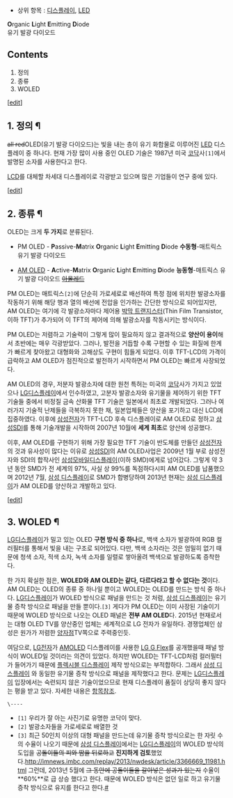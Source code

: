   * 상위 항목 : [디스플레이](%EB%94%94%EC%8A%A4%ED%94%8C%EB%A0%88%EC%9D%B4.md), [LED](LED.md)  

**O**rganic **L**ight **E**mitting **D**iode  
유기 발광 다이오드

## Contents

    

1. 정의 
2. 종류 
3. WOLED 

[[edit](http://rigvedawiki.net/r1/wiki.php/OLED?action=edit&section=1)]

## 1. 정의 ¶

<del>all red</del>OLED(유기 발광 다이오드)는 빛을 내는 층이 유기 화합물로 이루어진 [LED](LED.md)
디스플레이 중 하나다. 현재 가장 많이 사용 중인 OLED 기술은 1987년 미국
[코닥](%EC%BD%94%EB%8B%A5.md)사`[1]`에서 발명된 소자를 사용한다고 한다.

  

[LCD](LCD.md)를 대체할 차세대 디스플레이로 각광받고 있으며 많은 기업들이 연구 중에 있다.

  

[[edit](http://rigvedawiki.net/r1/wiki.php/OLED?action=edit&section=2)]

## 2. 종류 ¶

OLED는 크게 **두 가지**로 분류된다.

  

  * PM OLED - **P**assive-**M**atrix **O**rganic **L**ight **E**mitting **D**iode **수동형**-매트릭스 유기 발광 다이오드  

  * [AM OLED](AMOLED.md) \- **A**ctive-**M**atrix **O**rganic **L**ight **E**mitting **D**iode **능동형**-매트릭스 유기 발광 다이오드 <del>[아몰레드](%EC%95%84%EB%AA%B0%EB%A0%88%EB%93%9C.md)</del>  

PM OLED는 매트릭스`[2]`에 단순히 가로세로로 배선하여 특정 점에 위치한 발광소자를 작동하기 위해 해당 행과 열의 배선에 전압을
인가하는 간단한 방식으로 되어있지만, AM OLED는 여기에 각 발광소자마다 제어용 [박막 트랜지스터](%EB%B0%95%EB%A7%89%20%ED%8A%B8%EB%9E%9C%EC%A7%80%EC%8A%A4%ED%84%B0.md)(Thin Film Transistor, 이하
TFT)가 추가되어 이 TFT의 제어에 의해 발광소자를 작동시키는 방식이다.

  

PM OLED는 저렴하고 기술력이 그렇게 많이 필요하지 않고 결과적으로 **양산이 용이**해서 초반에는 매우 각광받았다. 그러나, 발전을
거듭할 수록 구현할 수 있는 화질에 한계가 빠르게 찾아왔고 대형화와 고해상도 구현이 힘들게 되었다. 이후 TFT-LCD의 가격이 급락하고
AM OLED가 점진적으로 발전하기 시작하면서 PM OLED는 빠르게 사장되었다.

  

AM OLED의 경우, 저분자 발광소자에 대한 원천 특허는 미국의 [코닥](%EC%BD%94%EB%8B%A5.md)사가 가지고 있었으나
[LG디스플레이](LG%EB%94%94%EC%8A%A4%ED%94%8C%EB%A0%88%EC%9D%B4.md)에서 인수하였고, 고분자
발광소자와 유기물을 제어하기 위한 TFT 기술들 중에서 비정질 금속 산화물 TFT 기술은 일본에서 최초로 개발되었다. 그러나 여러가지 기술적
난제들을 극복하지 못한 채, 일본업체들은 양산을 포기하고 대신 LCD에 집중하였다. 이후에
[삼성전자](%EC%82%BC%EC%84%B1%EC%A0%84%EC%9E%90.md)가 TFT-LCD 후속 디스플레이로 AM OLED로
정하고 [삼성SDI](%EC%82%BC%EC%84%B1SDI.md)를 통해 기술개발을 시작하여 2007년 10월에 **세계 최초**로
양산에 성공했다.

  

이후, AM OLED를 구현하기 위해 가장 필요한 TFT 기술이 반도체를 만들던
[삼성전자](%EC%82%BC%EC%84%B1%EC%A0%84%EC%9E%90.md)의 것과 유사성이 많다는 이유로
[삼성SDI](%EC%82%BC%EC%84%B1SDI.md)의 AM OLED사업은 2009년 1월 부로 삼성전자와 SDI의 합작사인 [삼성모바일디스플레이](%EC%82%BC%EC%84%B1%EB%AA%A8%EB%B0%94%EC%9D%BC%EB%94%94%EC%8A%A4%ED%94%8C%EB%A0%88%EC%9D%B4.md)(이하 SMD)에게로 넘어갔다. 그렇게 약 3년 동안 SMD가 전 세계의 97%,
사실 상 99%를 독점하다시피 AM OLED를 납품했으며 2012년 7월, [삼성 디스플레이](%EC%82%BC%EC%84%B1%20%EB%94%94%EC%8A%A4%ED%94%8C%EB%A0%88%EC%9D%B4.md)로 SMD가 합병당하여 2013년 현재는 [삼성 디스플레이](%EC%82%BC%EC%84%B1%20%EB%94%94%EC%8A%A4%ED%94%8C%EB%A0%88%EC%9D%B4.md)가
AM OLED를 양산하고 개발하고 있다.

  

[[edit](http://rigvedawiki.net/r1/wiki.php/OLED?action=edit&section=3)]

## 3. WOLED ¶

[LG디스플레이](LG%EB%94%94%EC%8A%A4%ED%94%8C%EB%A0%88%EC%9D%B4.md)가 밀고 있는 OLED
**구현 방식 중 하나**로, 백색 소자가 발광하여 RGB 컬러필터를 통해서 빛을 내는 구조로 되어있다. 다만, 백색 소자라는 것은 엄밀히
없기 때문에 청색 소자, 적색 소자, 녹색 소자를 일렬로 쌓아올려 백색으로 발광하도록 증착한다.

  

한 가지 확실한 점은, **WOLED와 AM OLED는 같다, 다르다라고 할 수 없다는 것**이다. AM OLED는 OLED의 종류 중
하나일 뿐이고 WOLED는 OLED를 만드는 방식 중 하나다.
[LG디스플레이](LG%EB%94%94%EC%8A%A4%ED%94%8C%EB%A0%88%EC%9D%B4.md)가 WOLED 방식으로
패널을 만드는 것 처럼, [삼성 디스플레이](%EC%82%BC%EC%84%B1%20%EB%94%94%EC%8A%A4%ED%94%8C%EB%A0%88%EC%9D%B4.md)는 유기물 증착 방식으로 패널을 만들 뿐이다.`[3]` 게다가 PM OLED는 이미 사장된 기술이기
때문에 WOLED 방식으로 나오는 OLED 패널은 **전부 AM OLED**다. 2015년 현재로서는 대형 OLED TV를 양산중인 업체는
세계적으로 LG 전자가 유일하다. 경쟁업체인 삼성은 원가가 저렴한
[양자점](%EC%96%91%EC%9E%90%EC%A0%90.md)TV쪽으로 주력중인듯.

  

여담으로, [LG전자](LG%EC%A0%84%EC%9E%90.md)가 [AMOLED](AMOLED.md) 디스플레이를 사용한
[LG G Flex](LG%20G%20Flex.md)를 공개했을때 패널 방식이 WOLED일 것이라는 의견이 있었다. 하지만 WOLED는
TFT-LCD처럼 컬러필터가 들어가기 때문에 [플렉시블 디스플레이](%ED%94%8C%EB%A0%89%EC%8B%9C%EB%B8%94%20%EB%94%94%EC%8A%A4%ED%94%8C%EB%A0%88%EC%9D%B4.md) 제작 방식으로는 부적합하다. 그래서 [삼성 디스플레이](%EC%82%BC%EC%84%B1%20%EB%94%94%EC%8A%A4%ED%94%8C%EB%A0%88%EC%9D%B4.md)
와 동일한 유기물 증착 방식으로 패널을 제작했다고 한다. 문제는
[LG디스플레이](LG%EB%94%94%EC%8A%A4%ED%94%8C%EB%A0%88%EC%9D%B4.md) 입장에서는 숙련되지 않은
기술이었으므로 현재 디스플레이 품질이 상당히 좋지 않다는 평을 받고 있다. 자세한 내용은 [항목참조](LG%20G%20Flex#s-4.1.md).

`\----`

  * `[1]` 우리가 잘 아는 사진기로 유명한 코닥이 맞다.
  * `[2]` 발광소자들을 가로세로로 배열한 것
  * `[3]` 최근 50인치 이상의 대형 패널을 만드는데 유기물 증착 방식으로는 한 자릿 수의 수율이 나오기 때문에 [삼성 디스플레이](%EC%82%BC%EC%84%B1%20%EB%94%94%EC%8A%A4%ED%94%8C%EB%A0%88%EC%9D%B4.md)에서는 [LG디스플레이](LG%EB%94%94%EC%8A%A4%ED%94%8C%EB%A0%88%EC%9D%B4.md)의 WOLED 방식의 도입을 <del>공돌이들의 피와 땀을 뒤로하고</del> **진지하게 검토**했었다.<http://imnews.imbc.com/replay/2013/nwdesk/article/3366669_11981.html> 그런데, 2013년 5월에 <del>그 동안에 공돌이들을 갈아넣은 성과가 있는지</del> 수율이 **60%**로 급 상승 했다고 한다. 때문에 WOLED 방식은 없던 일로 하고 유기물 증착 방식으로 유지를 한다고 한다.[#](http://www.etnews.com/news/device/device/2766941_1479.html)

